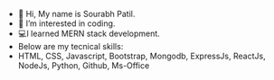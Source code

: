 - 👋 Hi, My name is Sourabh Patil.
- 👀 I’m interested in coding.
- 💻I learned MERN stack development.
- Below are my tecnical skills:
- HTML, CSS, Javascript, Bootstrap, Mongodb, ExpressJs, ReactJs, NodeJs, Python, Github, Ms-Office 

<!---
patilsourabh45/patilsourabh45 is a ✨ special ✨ repository because its `README.md` (this file) appears on your GitHub profile.
You can click the Preview link to take a look at your changes.
--->
